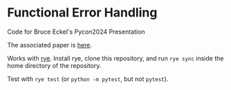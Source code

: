 # Functional Error Handling
Code for Bruce Eckel's Pycon2024 Presentation

The associated paper is [here](https://github.com/BruceEckel/functional_error_handling/blob/main/Functional%20Error%20Handling.md).

Works with [rye](https://rye-up.com/). Install rye, clone this repository, and run `rye sync` inside the home directory of the repository.

Test with `rye test` (or `python -m pytest`, but not `pytest`).
